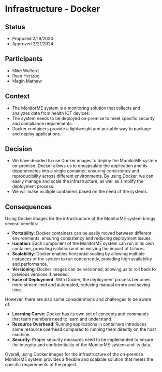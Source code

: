 # Infrastructure - Docker

## Status

- Proposed 2/19/2024
- Approved 2/21/2024

## Participants

- Mike Wolford
- Ryan Hertzog
- Megin Mathew

## Context

- The MonitorME system is a monitoring solution that collects and analyzes data from health IOT devices.
- The system needs to be deployed on-premise to meet specific security and compliance requirements.
- Docker containers provide a lightweight and portable way to package and deploy applications.

## Decision

- We have decided to use Docker images to deploy the MonitorME system on-premise. Docker allows us to encapsulate the application and its dependencies into a single container, ensuring consistency and reproducibility across different environments. By using Docker, we can easily manage and scale the infrastructure, as well as simplify the deployment process.
- We will make multiple containers based on the need of the systems.

## Consequences

Using Docker images for the infrastructure of the MonitorME system brings several benefits:

- **Portability**: Docker containers can be easily moved between different environments, ensuring consistency and reducing deployment issues.
- **Isolation**: Each component of the MonitorME system can run in its own container, providing isolation and minimizing the impact of failures.
- **Scalability**: Docker enables horizontal scaling by allowing multiple instances of the system to run concurrently, providing high availability and performance.
- **Versioning**: Docker images can be versioned, allowing us to roll back to previous versions if needed.
- **Ease of Deployment**: With Docker, the deployment process becomes more streamlined and automated, reducing manual errors and saving time.

However, there are also some considerations and challenges to be aware of:

- **Learning Curve**: Docker has its own set of concepts and commands that team members need to learn and understand.
- **Resource Overhead**: Running applications in containers introduces some resource overhead compared to running them directly on the host machine.
- **Security**: Proper security measures need to be implemented to ensure the integrity and confidentiality of the MonitorME system and its data.

Overall, using Docker images for the infrastructure of the on-premise MonitorME system provides a flexible and scalable solution that meets the specific requirements of the project.
